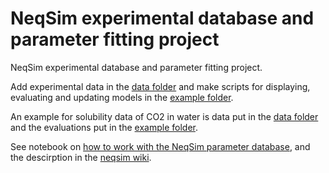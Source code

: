 # NeqSim experimental database and parameter fitting project
NeqSim experimental database and parameter fitting project.

Add experimental data in the [data folder](/data/) and make scripts for displaying, evaluating and updating models in the [example folder](/example/).

An example for solubility data of CO2 in water is data put in the [data folder](/data/thermodynamics/VLE) and the evaluations put in the [example folder](/example/thermodynamics/VLE/).

See notebook on [how to work with the NeqSim parameter database](https://colab.research.google.com/github/EvenSol/NeqSim-Colab/blob/master/notebooks/PVT/parameter_database.ipynb), and the descirption in the [neqsim wiki](https://github.com/equinor/neqsim/wiki/The-NeqSim-parameter-database).
